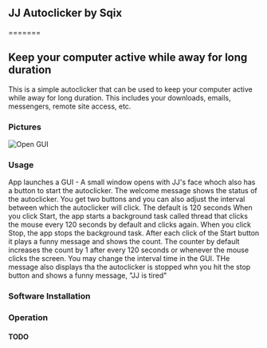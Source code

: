 ## JJ Autoclicker by Sqix
=======

## Keep your computer active while away for long duration
This is a simple autoclicker that can be used to keep your computer active while away for long duration. This includes your downloads, emails, messengers, remote site access, etc.

### Pictures
![Open GUI](https://github.com/SqixCo/Idle/blob/32d9d3ed6baebf50ed884b229deec6381f3b9421/Images/JJ%20Open%20GUI.png)



### Usage
 App launches a GUI -  A small window opens with JJ's face whoch also has a button to start the autoclicker. 
 The welcome message shows the status of the autoclicker.
 You get two buttons and you can also adjust the interval between which the autoclicker will click. The default is 120 seconds
 When you click Start, the app starts a background task called thread that clicks the mouse every 120 seconds by default and clicks again. 
 When you click Stop, the app stops the background task.
 After each click of the Start button it plays a funny message and shows the count. The counter by default increases the count by 1 after every 120 seconds or whenever the mouse clicks the screen. You may change the interval time in the GUI.
 THe message also displays tha the autoclicker is stopped whn you hit the stop button and shows a funny message, "JJ is tired"



### Software Installation


### Operation



#### TODO
